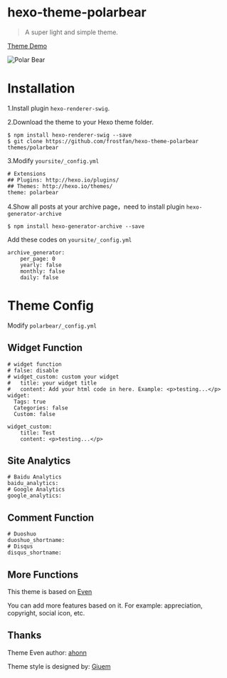 # hexo-theme-polarbear

> A super light and simple theme.

[Theme Demo](https://polarbeardemo-9mbv82pmk-kks-projects-01382f34.vercel.app/)

![Polar Bear](https://wx3.sinaimg.cn/large/e942863dly1fd36foz16ij21kw0xwjxw.jpg)


# Installation

1.Install plugin `hexo-renderer-swig`.

2.Download the theme to your Hexo theme folder.

```
$ npm install hexo-renderer-swig --save
$ git clone https://github.com/frostfan/hexo-theme-polarbear themes/polarbear
```

3.Modify `yoursite/_config.yml`

```
# Extensions
## Plugins: http://hexo.io/plugins/
## Themes: http://hexo.io/themes/
theme: polarbear
```

4.Show all posts at your archive page，need to install plugin `hexo-generator-archive`
```
$ npm install hexo-generator-archive --save
```

Add these codes on `yoursite/_config.yml`

```
archive_generator:
    per_page: 0
    yearly: false
    monthly: false
    daily: false
```
# Theme Config

Modify `polarbear/_config.yml`

## Widget Function

```
# widget function
# false: disable
# widget_custom: custom your widget
#   title: your widget title
#   content: Add your html code in here. Example: <p>testing...</p>
widget:
  Tags: true
  Categories: false
  Custom: false

widget_custom:
    title: Test
    content: <p>testing...</p>
```

## Site Analytics

```
# Baidu Analytics
baidu_analytics:
# Google Analytics
google_analytics:
```

## Comment Function

```
# Duoshuo
duoshuo_shortname:
# Disqus
disqus_shortname:
```

## More Functions
This theme is based on [Even](https://github.com/ahonn/hexo-theme-even)

You can add more features based on it. For example: appreciation, copyright, social icon, etc.

## Thanks

Theme Even author: [ahonn](http://www.ahonn.me/)

Theme style is designed by: [Giuem](https://www.giuem.com)
